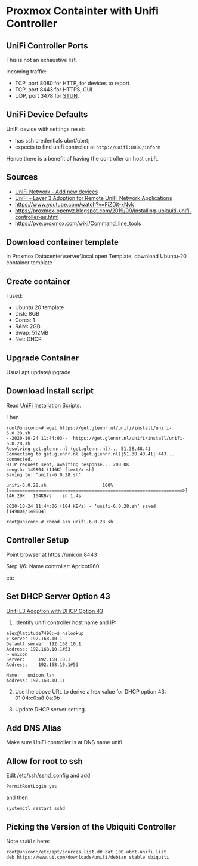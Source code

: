 # Proxmox Containter with Unifi Controller

## UniFi Controller Ports

This is not an exhaustive list.

Incoming traffic:

* TCP, port 8080 for HTTP, for devices to report
* TCP, port 8443 for HTTPS, GUI
* UDP, port 3478 for
[STUN](https://help.ui.com/hc/en-us/articles/115015457668-UniFi-Troubleshooting-STUN-Communication-Errors).

## UniFi Device Defaults

UniFi device with settings reset:

* has ssh credentials ubnt/ubnt;
* expects to find unifi controller at `http://unifi:8080/inform`

Hence there is a benefit of having the controller on host `unifi`

## Sources

* [UniFi Network - Add new devices](https://help.ui.com/hc/en-us/articles/360012622613)
* [UniFi - Layer 3 Adoption for Remote UniFi Network Applications](https://help.ui.com/hc/en-us/articles/204909754-UniFi-Device-Adoption-Methods-for-Remote-UniFi-Controllers)
* https://www.youtube.com/watch?v=FiZDit-xNvk
* https://proxmox-openvz.blogspot.com/2019/09/installing-ubiquiti-unifi-controller-as.html
* https://pve.proxmox.com/wiki/Command_line_tools

## Download container template

In Proxmox Datacenter\server\local open Template, download Ubuntu-20 container template

## Create container

I used:

* Ubuntu 20 template
* Disk: 8GB
* Cores: 1
* RAM: 2GB
* Swap: 512MB
* Net: DHCP

## Upgrade Container

Usual apt update/upgrade

## Download install script

Read [UniFi Installation Scripts](https://community.ui.com/questions/UniFi-Installation-Scripts-or-UniFi-Easy-Update-Script-or-Ubuntu-16-04-18-04-18-10-19-04-and-19-10-/ccbc7530-dd61-40a7-82ec-22b17f027776).

Then

```
root@unicon:~# wget https://get.glennr.nl/unifi/install/unifi-6.0.28.sh
--2020-10-24 11:44:03--  https://get.glennr.nl/unifi/install/unifi-6.0.28.sh
Resolving get.glennr.nl (get.glennr.nl)... 51.38.48.41
Connecting to get.glennr.nl (get.glennr.nl)|51.38.48.41|:443... connected.
HTTP request sent, awaiting response... 200 OK
Length: 149804 (146K) [text/x-sh]
Saving to: ‘unifi-6.0.28.sh’

unifi-6.0.28.sh                     100%[=================================================================>] 146.29K   104KB/s    in 1.4s

2020-10-24 11:44:06 (104 KB/s) - ‘unifi-6.0.28.sh’ saved [149804/149804]

root@unicon:~# chmod a+x unifi-6.0.28.sh
```

## Controller Setup

Point browser at https://unicon:8443

Step 1/6: Name controller: Apricot960

etc

## Set DHCP Server Option 43

[Unifi L3 Adoption with DHCP Option 43](https://tcpip.wtf/en/unifi-l3-adoption-with-dhcp-option-43-on-pfsense-mikrotik-and-others.htm)

1. Identify unifi controller host name and IP:

```
alex@latitude7490:~$ nslookup
> server 192.168.10.1
Default server: 192.168.10.1
Address: 192.168.10.1#53
> unicon
Server:		192.168.10.1
Address:	192.168.10.1#53

Name:	unicon.lan
Address: 192.168.10.11
```

2. Use the above URL to derive a hex value for DHCP option 43:
01:04:c0:a8:0a:0b

3. Update DHCP server setting.

## Add DNS Alias

Make sure UniFi controller is at DNS name unifi.

## Allow for root to ssh

Edit /etc/ssh/sshd_config and add

```
PermitRootLogin yes
```

and then

```
systemctl restart sshd
```

## Picking the Version of the Ubiquiti Controller

Note `stable` here:

```
root@unicon:/etc/apt/sources.list.d# cat 100-ubnt-unifi.list
deb https://www.ui.com/downloads/unifi/debian stable ubiquiti
```
